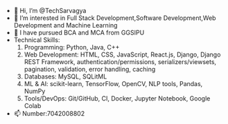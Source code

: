 - 👋 Hi, I’m @TechSarvagya
- 👀 I’m interested in Full Stack Development,Software Development,Web Development and Machine Learning
- 🌱 I have pursued BCA and MCA from GGSIPU 
- Technical Skills:
  1) Programming: Python, Java, C++
  2) Web Development: HTML, CSS, JavaScript, React.js, Django, Django REST Framework, authentication/permissions, serializers/viewsets, pagination, validation, error handling, caching
  3) Databases: MySQL, SQLitML
  4) ML & AI: scikit-learn, TensorFlow, OpenCV, NLP tools, Pandas, NumPy
  5) Tools/DevOps: Git/GitHub, CI, Docker, Jupyter Notebook, Google Colab
- 📫 Number:7042008802
